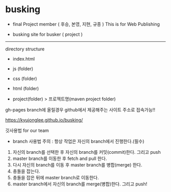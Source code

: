 # busking

- final Project 
member ( 후승, 본영, 지현, 규종 )
This is for Web Publishing

* busking site for busker ( project )


-------------------
directory structure

- index.html
- js (folder)
- css (folder)
- html (folder)


- project(folder) > 프로젝트명(maven project folder)

gh-pages branch에 올릴경우
github에서 제공해주는 사이트 주소로 접속가능!!

https://kyujonglee.github.io/busking/


깃사용법 for our team

- branch 사용법
주의 : 항상 작업은 자신의 branch에서 진행한다.(필수)
1. 자신의 branch를 선택한 후 자신의 branch를 커밋(commit)한다. 그리고 push
2. master branch를 이동한 후 fetch and pull 한다.
3. 다시 자신의 branch를 이동 후 master branch를 병합(merge) 한다.
4. 충돌을 잡는다.
5. 충돌을 잡은 뒤에 master branch로 이동한다.
6. master branch에서 자신의 branch를 merge(병합)한다. 그리고 push!
